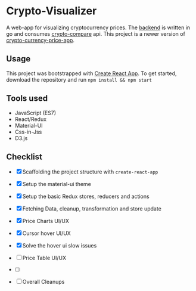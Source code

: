 # Crypto-Visualizer

A web-app for visualizing cryptocurrency prices. The [backend](https://github.com/Xie-Hui/crypto-visualizer-api) is written in go and consumes [crypto-compare](https://min-api.cryptocompare.com/) api. This project is a newer version of [crypto-currency-price-app](https://github.com/Xie-Hui/crypto-currency-price-app).

## Usage

This project was bootstrapped with [Create React App](https://github.com/facebook/create-react-app). To get started, download the repository and run `npm install && npm start`

## Tools used
* JavaScript (ES7)
* React/Redux
* Material-UI
* Css-in-Jss
* D3.js
  
## Checklist
- [x] Scaffolding the project structure with `create-react-app`
- [x] Setup the material-ui theme
- [x] Setup the basic Redux stores, reducers and actions
- [x] Fetching Data, cleanup, transformation and store update
- [x] Price Charts UI/UX
- [x] Cursor hover UI/UX
- [x] Solve the hover ui slow issues
- [ ] Price Table UI/UX
- [ ] 
- [ ] Overall Cleanups

